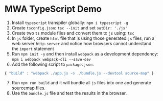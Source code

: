 # MWA TypeScript Demo
1. Install `typescript` transpiler globally: `npm i typescript -g`
2. Create `tsconfig.json`: `tsc --init` and set `outDir: './js'`
3. Create two `ts` module files and convert them to `js` using: `tsc`
4. In `js` folder, create `html` file that is using those generated `js` files, run a web server `http-server` and notice how browsers cannot understand the `import` statement
5. Run `npm init -y` and then install `webpack` as a development dependency: `npm i webpack webpack-cli --save-dev`
6. Add the following script to `package.json`: 
```javascript
{ "build" : "webpack ./app.js -o ./bundle.js --devtool source-map" }
```
7. Run `npm run build` and it will bundle all `js` files into one and generate sourcemap files.
8. Use the `bundle.js` file and test the results in the browser.
